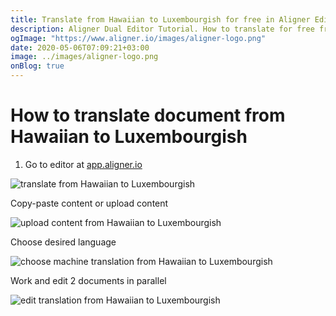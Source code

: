 ```yaml
---
title: Translate from Hawaiian to Luxembourgish for free in Aligner Editor
description: Aligner Dual Editor Tutorial. How to translate for free from Hawaiian to Luxembourgish. Aligner is multilingual document management platform. 
ogImage: "https://www.aligner.io/images/aligner-logo.png"
date: 2020-05-06T07:09:21+03:00
image: ../images/aligner-logo.png
onBlog: true
---
```


# How to translate document from Hawaiian to Luxembourgish

1. Go to editor at [app.aligner.io](https://app.aligner.io "Aligner App web page")

![translate from Hawaiian to Luxembourgish](../aligner-blank-editor.png "translate from Hawaiian to Luxembourgish")

Copy-paste content or upload content

![upload content from Hawaiian to Luxembourgish](../aligner-uploaded-document.png "upload content from Hawaiian to Luxembourgish")

Choose desired language

![choose machine translation from Hawaiian to Luxembourgish](../aligner-language-dropdown.png "choose machine translation from Hawaiian to Luxembourgish")

Work and edit 2 documents in parallel

![edit translation from Hawaiian to Luxembourgish](../aligner-double-sitded-editor.png "edit translation from Hawaiian to Luxembourgish")

